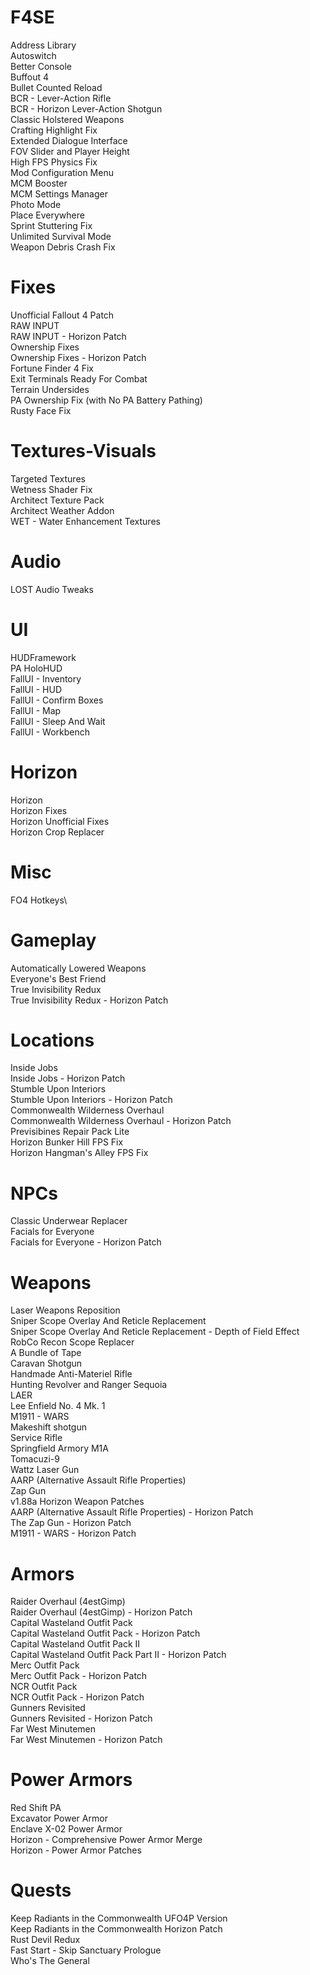 # F4SE
Address Library\
Autoswitch\
Better Console\
Buffout 4\
Bullet Counted Reload\
BCR - Lever-Action Rifle\
BCR - Horizon Lever-Action Shotgun\
Classic Holstered Weapons\
Crafting Highlight Fix\
Extended Dialogue Interface\
FOV Slider and Player Height\
High FPS Physics Fix\
Mod Configuration Menu\
MCM Booster\
MCM Settings Manager\
Photo Mode\
Place Everywhere\
Sprint Stuttering Fix\
Unlimited Survival Mode\
Weapon Debris Crash Fix

# Fixes
Unofficial Fallout 4 Patch\
RAW INPUT\
RAW INPUT - Horizon Patch\
Ownership Fixes\
Ownership Fixes - Horizon Patch\
Fortune Finder 4 Fix\
Exit Terminals Ready For Combat\
Terrain Undersides\
PA Ownership Fix (with No PA Battery Pathing)\
Rusty Face Fix

# Textures-Visuals
Targeted Textures\
Wetness Shader Fix\
Architect Texture Pack\
Architect Weather Addon\
WET - Water Enhancement Textures

# Audio
LOST Audio Tweaks

# UI
HUDFramework\
PA HoloHUD\
FallUI - Inventory\
FallUI - HUD\
FallUI - Confirm Boxes\
FallUI - Map\
FallUI - Sleep And Wait\
FallUI - Workbench

# Horizon
Horizon\
Horizon Fixes\
Horizon Unofficial Fixes\
Horizon Crop Replacer

# Misc
FO4 Hotkeys\

# Gameplay
Automatically Lowered Weapons\
Everyone's Best Friend\
True Invisibility Redux\
True Invisibility Redux - Horizon Patch

# Locations
Inside Jobs\
Inside Jobs - Horizon Patch\
Stumble Upon Interiors\
Stumble Upon Interiors - Horizon Patch\
Commonwealth Wilderness Overhaul\
Commonwealth Wilderness Overhaul - Horizon Patch\
Previsibines Repair Pack Lite\
Horizon Bunker Hill FPS Fix\
Horizon Hangman's Alley FPS Fix

# NPCs
Classic Underwear Replacer\
Facials for Everyone\
Facials for Everyone - Horizon Patch

# Weapons
Laser Weapons Reposition\
Sniper Scope Overlay And Reticle Replacement\
Sniper Scope Overlay And Reticle Replacement - Depth of Field Effect\
RobCo Recon Scope Replacer\
A Bundle of Tape\
Caravan Shotgun\
Handmade Anti-Materiel Rifle\
Hunting Revolver and Ranger Sequoia\
LAER\
Lee Enfield No. 4 Mk. 1\
M1911 - WARS\
Makeshift shotgun\
Service Rifle\
Springfield Armory M1A\
Tomacuzi-9\
Wattz Laser Gun\
AARP (Alternative Assault Rifle Properties)\
Zap Gun\
v1.88a Horizon Weapon Patches\
AARP (Alternative Assault Rifle Properties) - Horizon Patch\
The Zap Gun - Horizon Patch\
M1911 - WARS - Horizon Patch

# Armors
Raider Overhaul (4estGimp)\
Raider Overhaul (4estGimp) - Horizon Patch\
Capital Wasteland Outfit Pack\
Capital Wasteland Outfit Pack - Horizon Patch\
Capital Wasteland Outfit Pack II\
Capital Wasteland Outfit Pack Part II - Horizon Patch\
Merc Outfit Pack\
Merc Outfit Pack - Horizon Patch\
NCR Outfit Pack\
NCR Outfit Pack - Horizon Patch\
Gunners Revisited\
Gunners Revisited - Horizon Patch\
Far West Minutemen\
Far West Minutemen - Horizon Patch

# Power Armors
Red Shift PA\
Excavator Power Armor\
Enclave X-02 Power Armor\
Horizon - Comprehensive Power Armor Merge\
Horizon - Power Armor Patches

# Quests
Keep Radiants in the Commonwealth UFO4P Version\
Keep Radiants in the Commonwealth Horizon Patch\
Rust Devil Redux\
Fast Start - Skip Sanctuary Prologue\
Who's The General